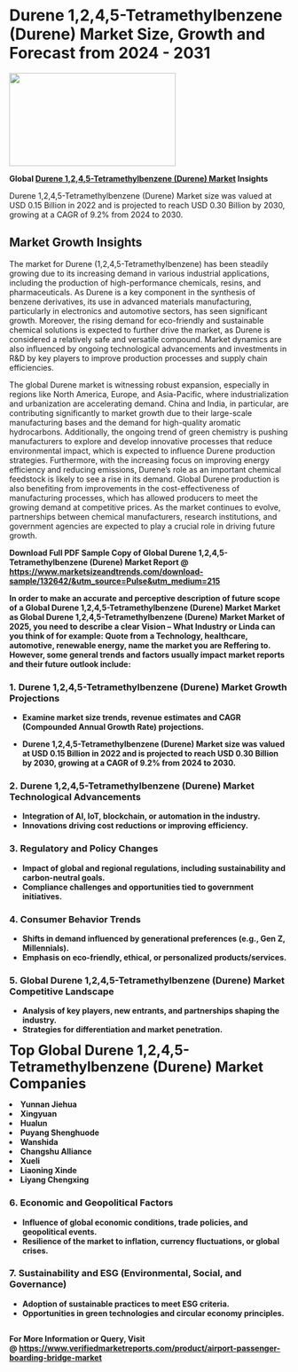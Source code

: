 <H1>Durene 1,2,4,5-Tetramethylbenzene (Durene) Market Size, Growth and Forecast from 2024 - 2031</H1><img class="aligncenter size-medium wp-image-584254" src="https://thirdeyenews.in/wp-content/uploads/2024/09/Global-Market-Research-300x168.jpeg" alt="" width="300" height="168" /><p><strong>Global&nbsp;<a href="https://www.marketsizeandtrends.com/download-sample/132642/&amp;utm_source=Pulse&amp;utm_medium=215">Durene 1,2,4,5-Tetramethylbenzene (Durene) Market</a> Insights</strong></p><p>Durene 1,2,4,5-Tetramethylbenzene (Durene) Market size was valued at USD 0.15 Billion in 2022 and is projected to reach USD 0.30 Billion by 2030, growing at a CAGR of 9.2% from 2024 to 2030.</p><p><h2>Market Growth Insights</h2> <p>The market for Durene (1,2,4,5-Tetramethylbenzene) has been steadily growing due to its increasing demand in various industrial applications, including the production of high-performance chemicals, resins, and pharmaceuticals. As Durene is a key component in the synthesis of benzene derivatives, its use in advanced materials manufacturing, particularly in electronics and automotive sectors, has seen significant growth. Moreover, the rising demand for eco-friendly and sustainable chemical solutions is expected to further drive the market, as Durene is considered a relatively safe and versatile compound. Market dynamics are also influenced by ongoing technological advancements and investments in R&D by key players to improve production processes and supply chain efficiencies.</p> <p><strong></strong></p> <p>The global Durene market is witnessing robust expansion, especially in regions like North America, Europe, and Asia-Pacific, where industrialization and urbanization are accelerating demand. China and India, in particular, are contributing significantly to market growth due to their large-scale manufacturing bases and the demand for high-quality aromatic hydrocarbons. Additionally, the ongoing trend of green chemistry is pushing manufacturers to explore and develop innovative processes that reduce environmental impact, which is expected to influence Durene production strategies. Furthermore, with the increasing focus on improving energy efficiency and reducing emissions, Durene’s role as an important chemical feedstock is likely to see a rise in its demand. Global Durene production is also benefiting from improvements in the cost-effectiveness of manufacturing processes, which has allowed producers to meet the growing demand at competitive prices. As the market continues to evolve, partnerships between chemical manufacturers, research institutions, and government agencies are expected to play a crucial role in driving future growth. <p><strong></p><p><span class=""><strong>Download Full PDF Sample Copy of Global Durene 1,2,4,5-Tetramethylbenzene (Durene) Market Report</strong> @ <a href="https://www.marketsizeandtrends.com/download-sample/132642/&amp;utm_source=Pulse&amp;utm_medium=215" target="_blank">https://www.marketsizeandtrends.com/download-sample/132642/&amp;utm_source=Pulse&amp;utm_medium=215</a></span></p><p>In order to make an accurate and perceptive description of future scope of a Global&nbsp;Durene 1,2,4,5-Tetramethylbenzene (Durene) Market Market as Global&nbsp;Durene 1,2,4,5-Tetramethylbenzene (Durene) Market Market of 2025, you need to describe a clear Vision &ndash; What Industry or Linda can you think of for example: Quote from a Technology, healthcare, automotive, renewable energy, name the market you are Reffering to. However, some general trends and factors usually impact market reports and their future outlook include:</p><h3>1.&nbsp;<strong>Durene 1,2,4,5-Tetramethylbenzene (Durene) Market Growth Projections</strong></h3><ul><li>Examine market size trends, revenue estimates and CAGR (Compounded Annual Growth Rate) projections.</li><li><p>Durene 1,2,4,5-Tetramethylbenzene (Durene) Market size was valued at USD 0.15 Billion in 2022 and is projected to reach USD 0.30 Billion by 2030, growing at a CAGR of 9.2% from 2024 to 2030.</p></li></ul><h3>2.&nbsp;<strong>Durene 1,2,4,5-Tetramethylbenzene (Durene) Market Technological Advancements</strong></h3><ul><li>Integration of AI, IoT, blockchain, or automation in the industry.</li><li>Innovations driving cost reductions or improving efficiency.</li></ul><h3>3.&nbsp;<strong>Regulatory and Policy Changes</strong></h3><ul><li>Impact of global and regional regulations, including sustainability and carbon-neutral goals.</li><li>Compliance challenges and opportunities tied to government initiatives.</li></ul><h3>4.&nbsp;<strong>Consumer Behavior Trends</strong></h3><ul><li>Shifts in demand influenced by generational preferences (e.g., Gen Z, Millennials).</li><li>Emphasis on eco-friendly, ethical, or personalized products/services.</li></ul><h3>5.&nbsp;<strong>Global Durene 1,2,4,5-Tetramethylbenzene (Durene) Market Competitive Landscape</strong></h3><ul><li>Analysis of key players, new entrants, and partnerships shaping the industry.</li><li>Strategies for differentiation and market penetration.</li></ul><p data-pm-slice="1 1 []"><span style="color: inherit; font-family: inherit; font-size: 25px;">Top Global Durene 1,2,4,5-Tetramethylbenzene (Durene) Market Companies</span></p><div class="" data-test-id=""><p><li>Yunnan Jiehua</li><li> Xingyuan</li><li> Hualun</li><li> Puyang Shenghuode</li><li> Wanshida</li><li> Changshu Alliance</li><li> Xueli</li><li> Liaoning Xinde</li><li> Liyang Chengxing</li></p></div><h3>6.&nbsp;<strong>Economic and Geopolitical Factors</strong></h3><ul><li>Influence of global economic conditions, trade policies, and geopolitical events.</li><li>Resilience of the market to inflation, currency fluctuations, or global crises.</li></ul><h3>7.&nbsp;<strong>Sustainability and ESG (Environmental, Social, and Governance)</strong></h3><ul><li>Adoption of sustainable practices to meet ESG criteria.</li><li>Opportunities in green technologies and circular economy principles.</li></ul><h2><strong style="font-size: 14px;">For More Information or Query, Visit @&nbsp;</strong><a style="background-color: #ffffff; font-size: 14px;" href="https://www.marketsizeandtrends.com/report/durene-1245-tetramethylbenzene-durene-market/" target="_blank">https://www.verifiedmarketreports.com/product/airport-passenger-boarding-bridge-market</a></h2>
